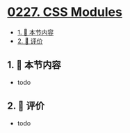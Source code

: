 # [0227. CSS Modules](https://github.com/tnotesjs/TNotes.react/tree/main/notes/0227.%20CSS%20Modules)

<!-- region:toc -->

- [1. 🎯 本节内容](#1--本节内容)
- [2. 🫧 评价](#2--评价)

<!-- endregion:toc -->

## 1. 🎯 本节内容

- todo

## 2. 🫧 评价

- todo
